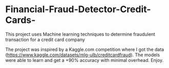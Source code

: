 # Financial-Fraud-Detector-Credit-Cards-
This project uses Machine learning techniques to determine fraudulent transaction for a credit card company 


The project was inspired by a Kaggle.com competition where I got the data (https://www.kaggle.com/datasets/mlg-ulb/creditcardfraud). The models were able to learn and get a +90% accuracy with minimal overhead. 
Enjoy.
